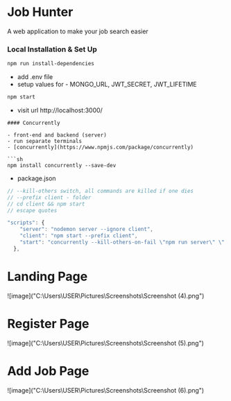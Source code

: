 # Job Hunter
A web application to make your job search easier

### Local Installation & Set Up

```sh
npm run install-dependencies
```

- add .env file
- setup values for - MONGO_URL, JWT_SECRET, JWT_LIFETIME

```sh
npm start
```

- visit url http://localhost:3000/
```
#### Concurrently

- front-end and backend (server)
- run separate terminals
- [concurrently](https://www.npmjs.com/package/concurrently)

```sh
npm install concurrently --save-dev

```

- package.json

```js
// --kill-others switch, all commands are killed if one dies
// --prefix client - folder
// cd client && npm start
// escape quotes

"scripts": {
    "server": "nodemon server --ignore client",
    "client": "npm start --prefix client",
    "start": "concurrently --kill-others-on-fail \"npm run server\" \" npm run client\""
  },
```

# Landing Page
![image]("C:\Users\USER\Pictures\Screenshots\Screenshot (4).png")



# Register Page
![image]("C:\Users\USER\Pictures\Screenshots\Screenshot (5).png")



# Add Job Page
![image]("C:\Users\USER\Pictures\Screenshots\Screenshot (6).png")
